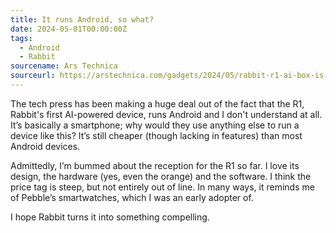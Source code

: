 ```yaml
---
title: It runs Android, so what?
date: 2024-05-01T00:00:00Z
tags:
  - Android
  - Rabbit
sourcename: Ars Technica
sourceurl: https://arstechnica.com/gadgets/2024/05/rabbit-r1-ai-box-is-just-an-android-app-and-the-software-can-run-on-a-phone/
---
```


The tech press has been making a huge deal out of the fact that the R1, Rabbit's first AI-powered device, runs Android and I don't understand at all. It’s basically a smartphone; why would they use anything else to run a device like this? It’s still cheaper (though lacking in features) than most Android devices.

Admittedly, I’m bummed about the reception for the R1 so far. I love its design, the hardware (yes, even the orange) and the software. I think the price tag is steep, but not entirely out of line. In many ways, it reminds me of Pebble’s smartwatches, which I was an early adopter of.

I hope Rabbit turns it into something compelling.

